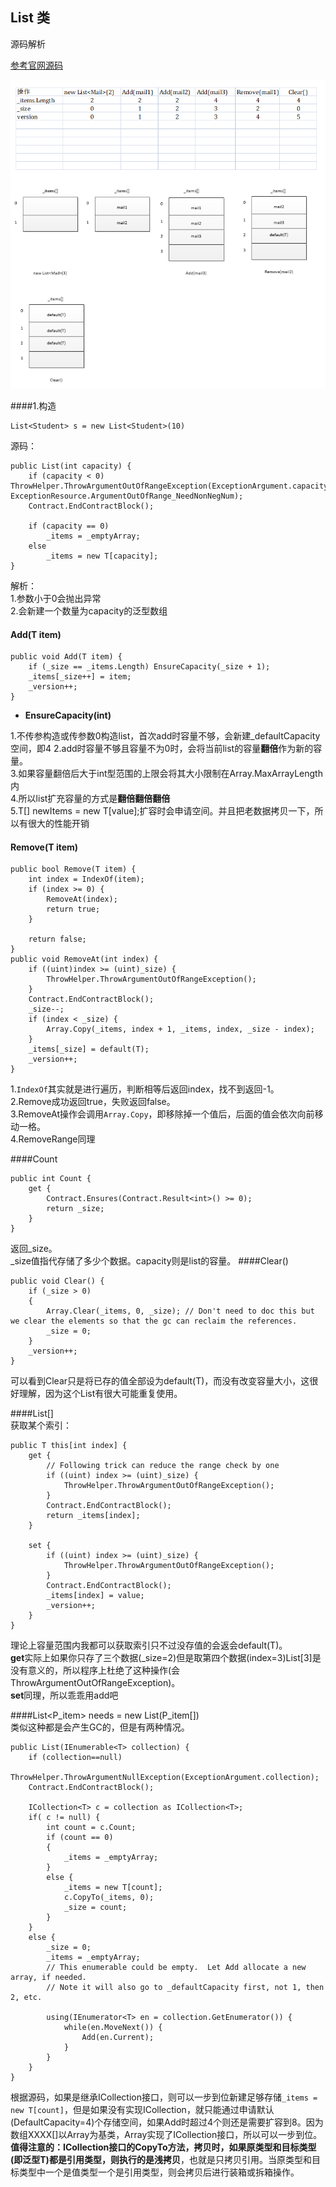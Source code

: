 ## List 类
源码解析

[参考官网源码](https://referencesource.microsoft.com/#mscorlib/system/collections/generic/list.cs)   

![](pic/9.png)

####1.构造  

	List<Student> s = new List<Student>(10)  
源码：
  
    public List(int capacity) {
        if (capacity < 0) ThrowHelper.ThrowArgumentOutOfRangeException(ExceptionArgument.capacity, ExceptionResource.ArgumentOutOfRange_NeedNonNegNum);
        Contract.EndContractBlock();

        if (capacity == 0)
            _items = _emptyArray;
        else
            _items = new T[capacity];
    }
解析：  
1.参数小于0会抛出异常  
2.会新建一个数量为capacity的泛型数组  

#### Add(T item)

    public void Add(T item) {
        if (_size == _items.Length) EnsureCapacity(_size + 1);
        _items[_size++] = item;
        _version++;
    }

* **EnsureCapacity(int)**  

1.不传参构造或传参数0构造list，首次add时容量不够，会新建_defaultCapacity空间，即4
2.add时容量不够且容量不为0时，会将当前list的容量**翻倍**作为新的容量。  
3.如果容量翻倍后大于int型范围的上限会将其大小限制在Array.MaxArrayLength内  
4.所以list扩充容量的方式是**翻倍翻倍翻倍**  
5.T[] newItems = new T[value];扩容时会申请空间。并且把老数据拷贝一下，所以有很大的性能开销

#### Remove(T item)

    public bool Remove(T item) {
        int index = IndexOf(item);
        if (index >= 0) {
            RemoveAt(index);
            return true;
        }

        return false;
    }
    public void RemoveAt(int index) {
        if ((uint)index >= (uint)_size) {
            ThrowHelper.ThrowArgumentOutOfRangeException();
        }
        Contract.EndContractBlock();
        _size--;
        if (index < _size) {
            Array.Copy(_items, index + 1, _items, index, _size - index);
        }
        _items[_size] = default(T);
        _version++;
    }
1.`IndexOf`其实就是进行遍历，判断相等后返回index，找不到返回-1。  
2.Remove成功返回true，失败返回false。  
3.RemoveAt操作会调用`Array.Copy`，即移除掉一个值后，后面的值会依次向前移动一格。  
4.RemoveRange同理

####Count  

    public int Count {
        get {
            Contract.Ensures(Contract.Result<int>() >= 0);
            return _size; 
        }
    }
返回_size。  
_size值指代存储了多少个数据。capacity则是list的容量。
####Clear()  

	public void Clear() {
	    if (_size > 0)
	    {
	        Array.Clear(_items, 0, _size); // Don't need to doc this but we clear the elements so that the gc can reclaim the references.
	        _size = 0;
	    }
	    _version++;
	}

可以看到Clear只是将已存的值全部设为default(T)，而没有改变容量大小，这很好理解，因为这个List有很大可能重复使用。

####List[]  
获取某个索引：

	public T this[int index] {
	    get {
	        // Following trick can reduce the range check by one
	        if ((uint) index >= (uint)_size) {
	            ThrowHelper.ThrowArgumentOutOfRangeException();
	        }
	        Contract.EndContractBlock();
	        return _items[index]; 
	    }
	
	    set {
	        if ((uint) index >= (uint)_size) {
	            ThrowHelper.ThrowArgumentOutOfRangeException();
	        }
	        Contract.EndContractBlock();
	        _items[index] = value;
	        _version++;
	    }
	}  
理论上容量范围内我都可以获取索引只不过没存值的会返会default(T)。  
**get**实际上如果你只存了三个数据(_size=2)但是取第四个数据(index=3)List[3]是没有意义的，所以程序上杜绝了这种操作(会ThrowArgumentOutOfRangeException)。  
**set**同理，所以乖乖用add吧  

####List<P_item> needs = new List(P_item[])  
类似这种都是会产生GC的，但是有两种情况。   

	public List(IEnumerable<T> collection) {
	    if (collection==null)
	        ThrowHelper.ThrowArgumentNullException(ExceptionArgument.collection);
	    Contract.EndContractBlock();
	
	    ICollection<T> c = collection as ICollection<T>;
	    if( c != null) {
	        int count = c.Count;
	        if (count == 0)
	        {
	            _items = _emptyArray;
	        }
	        else {
	            _items = new T[count];
	            c.CopyTo(_items, 0);
	            _size = count;
	        }
	    }    
	    else {                
	        _size = 0;
	        _items = _emptyArray;
	        // This enumerable could be empty.  Let Add allocate a new array, if needed.
	        // Note it will also go to _defaultCapacity first, not 1, then 2, etc.
	        
	        using(IEnumerator<T> en = collection.GetEnumerator()) {
	            while(en.MoveNext()) {
	                Add(en.Current);                                    
	            }
	        }
	    }
	}
根据源码，如果是继承ICollection<T>接口，则可以一步到位新建足够存储`_items = new T[count]`，但是如果没有实现ICollection<T>，就只能通过申请默认(DefaultCapacity=4)个存储空间，如果Add时超过4个则还是需要扩容到8。因为数组XXXX[]以Array为基类，Array实现了ICollection接口，所以可以一步到位。  
**值得注意的：**ICollection接口的CopyTo方法，拷贝时，如果原类型和目标类型(即泛型T)都是引用类型，则执行的是**浅拷贝**，也就是只拷贝引用。当原类型和目标类型中一个是值类型一个是引用类型，则会拷贝后进行装箱或拆箱操作。